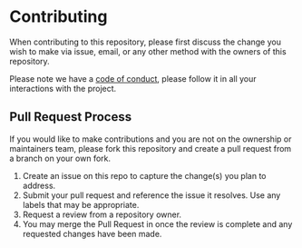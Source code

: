 # Contributing

When contributing to this repository, please first discuss the change you wish to make via issue,
email, or any other method with the owners of this repository. 

Please note we have a [code of conduct](./CODE_OF_CONDUCT.md), please follow it in all your interactions with the project.

## Pull Request Process

If you would like to make contributions and you are not on the ownership or maintainers team, please fork this repository and create a pull request from a branch on your own fork.

1. Create an issue on this repo to capture the change(s) you plan to address.
2. Submit your pull request and reference the issue it resolves. Use any labels that may be appropriate.
3. Request a review from a repository owner.
4. You may merge the Pull Request in once the review is complete and any requested changes have been made.
